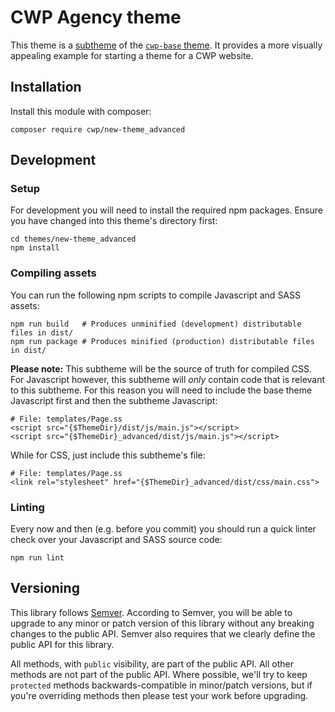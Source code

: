 # CWP Agency theme

This theme is a [subtheme](https://docs.silverstripe.org/en/3/developer_guides/templates/themes) of the [`cwp-base` theme](https://gitlab.cwp.govt.nz/cwp/new-theme). It provides a more visually appealing example for starting a theme for a CWP website.

## Installation

Install this module with composer:

```
composer require cwp/new-theme_advanced
```

## Development

### Setup

For development you will need to install the required npm packages. Ensure you have changed into this theme's directory first:

```
cd themes/new-theme_advanced
npm install
```

### Compiling assets

You can run the following npm scripts to compile Javascript and SASS assets:

```
npm run build   # Produces unminified (development) distributable files in dist/
npm run package # Produces minified (production) distributable files in dist/
```

**Please note:** This subtheme will be the source of truth for compiled CSS. For Javascript however, this subtheme will _only_ contain code that is relevant to this subtheme. For this reason you will need to include the base theme Javascript first and then the subtheme Javascript:

```
# File: templates/Page.ss
<script src="{$ThemeDir}/dist/js/main.js"></script>
<script src="{$ThemeDir}_advanced/dist/js/main.js"></script>
```

While for CSS, just include this subtheme's file:

```
# File: templates/Page.ss
<link rel="stylesheet" href="{$ThemeDir}_advanced/dist/css/main.css">
```

### Linting

Every now and then (e.g. before you commit) you should run a quick linter check over your Javascript and SASS source code:

```
npm run lint
```

## Versioning

This library follows [Semver](http://semver.org). According to Semver, you will be able to upgrade to any minor or patch version of this library without any breaking changes to the public API. Semver also requires that we clearly define the public API for this library.

All methods, with `public` visibility, are part of the public API. All other methods are not part of the public API. Where possible, we'll try to keep `protected` methods backwards-compatible in minor/patch versions, but if you're overriding methods then please test your work before upgrading.

